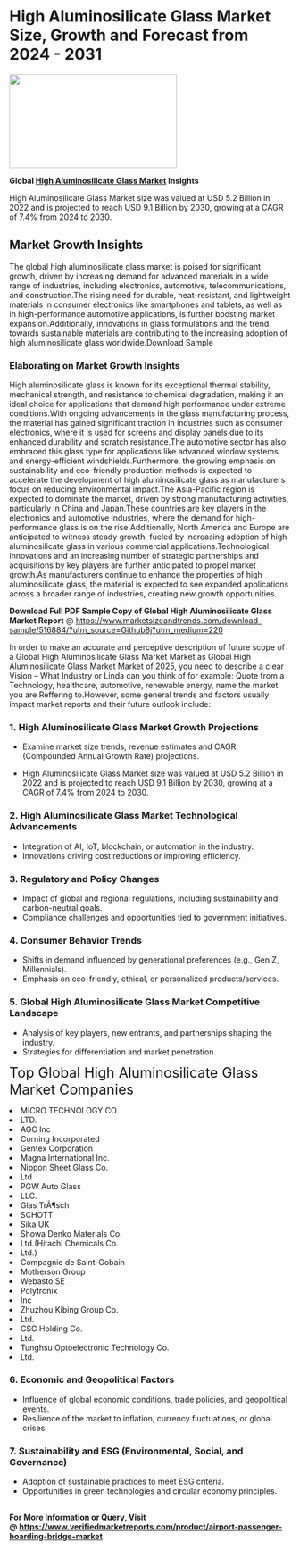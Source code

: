 <H1>High Aluminosilicate Glass Market Size, Growth and Forecast from 2024 - 2031</H1><img class="aligncenter size-medium wp-image-584254" src="https://thirdeyenews.in/wp-content/uploads/2024/09/Global-Market-Research-300x168.jpeg" alt="" width="300" height="168" /><p><strong>Global&nbsp;<a href="https://www.marketsizeandtrends.com/download-sample/516884/?utm_source=Github8j?utm_medium=220">High Aluminosilicate Glass Market</a> Insights</strong></p><p>High Aluminosilicate Glass Market size was valued at USD 5.2 Billion in 2022 and is projected to reach USD 9.1 Billion by 2030, growing at a CAGR of 7.4% from 2024 to 2030.</p><p><h2>Market Growth Insights</h2> The global high aluminosilicate glass market is poised for significant growth, driven by increasing demand for advanced materials in a wide range of industries, including electronics, automotive, telecommunications, and construction.The rising need for durable, heat-resistant, and lightweight materials in consumer electronics like smartphones and tablets, as well as in high-performance automotive applications, is further boosting market expansion.Additionally, innovations in glass formulations and the trend towards sustainable materials are contributing to the increasing adoption of high aluminosilicate glass worldwide.Download Sample <h3>Elaborating on Market Growth Insights</h3> High aluminosilicate glass is known for its exceptional thermal stability, mechanical strength, and resistance to chemical degradation, making it an ideal choice for applications that demand high performance under extreme conditions.With ongoing advancements in the glass manufacturing process, the material has gained significant traction in industries such as consumer electronics, where it is used for screens and display panels due to its enhanced durability and scratch resistance.The automotive sector has also embraced this glass type for applications like advanced window systems and energy-efficient windshields.Furthermore, the growing emphasis on sustainability and eco-friendly production methods is expected to accelerate the development of high aluminosilicate glass as manufacturers focus on reducing environmental impact.The Asia-Pacific region is expected to dominate the market, driven by strong manufacturing activities, particularly in China and Japan.These countries are key players in the electronics and automotive industries, where the demand for high-performance glass is on the rise.Additionally, North America and Europe are anticipated to witness steady growth, fueled by increasing adoption of high aluminosilicate glass in various commercial applications.Technological innovations and an increasing number of strategic partnerships and acquisitions by key players are further anticipated to propel market growth.As manufacturers continue to enhance the properties of high aluminosilicate glass, the material is expected to see expanded applications across a broader range of industries, creating new growth opportunities.</p><p><span class=""><strong>Download Full PDF Sample Copy of Global High Aluminosilicate Glass Market Report</strong> @ <a href="https://www.marketsizeandtrends.com/download-sample/516884/?utm_source=Github8j?utm_medium=220" target="_blank">https://www.marketsizeandtrends.com/download-sample/516884/?utm_source=Github8j?utm_medium=220</a></span></p><p>In order to make an accurate and perceptive description of future scope of a Global&nbsp;High Aluminosilicate Glass Market Market as Global&nbsp;High Aluminosilicate Glass Market Market of 2025, you need to describe a clear Vision &ndash; What Industry or Linda can you think of for example: Quote from a Technology, healthcare, automotive, renewable energy, name the market you are Reffering to.However, some general trends and factors usually impact market reports and their future outlook include:</p><h3>1.&nbsp;<strong>High Aluminosilicate Glass Market Growth Projections</strong></h3><ul><li>Examine market size trends, revenue estimates and CAGR (Compounded Annual Growth Rate) projections.</li><li><p>High Aluminosilicate Glass Market size was valued at USD 5.2 Billion in 2022 and is projected to reach USD 9.1 Billion by 2030, growing at a CAGR of 7.4% from 2024 to 2030.</p></li></ul><h3>2.&nbsp;<strong>High Aluminosilicate Glass Market Technological Advancements</strong></h3><ul><li>Integration of AI, IoT, blockchain, or automation in the industry.</li><li>Innovations driving cost reductions or improving efficiency.</li></ul><h3>3.&nbsp;<strong>Regulatory and Policy Changes</strong></h3><ul><li>Impact of global and regional regulations, including sustainability and carbon-neutral goals.</li><li>Compliance challenges and opportunities tied to government initiatives.</li></ul><h3>4.&nbsp;<strong>Consumer Behavior Trends</strong></h3><ul><li>Shifts in demand influenced by generational preferences (e.g., Gen Z, Millennials).</li><li>Emphasis on eco-friendly, ethical, or personalized products/services.</li></ul><h3>5.&nbsp;<strong>Global High Aluminosilicate Glass Market Competitive Landscape</strong></h3><ul><li>Analysis of key players, new entrants, and partnerships shaping the industry.</li><li>Strategies for differentiation and market penetration.</li></ul><p data-pm-slice="1 1 []"><span style="color: inherit; font-family: inherit; font-size: 25px;">Top Global High Aluminosilicate Glass Market Companies</span></p><div class="" data-test-id=""><p><li>MICRO TECHNOLOGY CO.</li><li>LTD.</li><li> AGC Inc</li><li> Corning Incorporated</li><li> Gentex Corporation</li><li> Magna International Inc.</li><li> Nippon Sheet Glass Co.</li><li> Ltd</li><li> PGW Auto Glass</li><li> LLC.</li><li> Glas TrÃ¶sch</li><li> SCHOTT</li><li> Sika UK</li><li> Showa Denko Materials Co.</li><li> Ltd.(Hitachi Chemicals Co.</li><li> Ltd.)</li><li> Compagnie de Saint-Gobain</li><li> Motherson Group</li><li> Webasto SE</li><li> Polytronix</li><li> Inc</li><li> Zhuzhou Kibing Group Co.</li><li> Ltd.</li><li> CSG Holding Co.</li><li>Ltd.</li><li> Tunghsu Optoelectronic Technology Co.</li><li>Ltd.</li></p></div><h3>6.&nbsp;<strong>Economic and Geopolitical Factors</strong></h3><ul><li>Influence of global economic conditions, trade policies, and geopolitical events.</li><li>Resilience of the market to inflation, currency fluctuations, or global crises.</li></ul><h3>7.&nbsp;<strong>Sustainability and ESG (Environmental, Social, and Governance)</strong></h3><ul><li>Adoption of sustainable practices to meet ESG criteria.</li><li>Opportunities in green technologies and circular economy principles.</li></ul><h2><strong style="font-size: 14px;">For More Information or Query, Visit @&nbsp;</strong><a style="background-color: #ffffff; font-size: 14px;" href="https://www.marketsizeandtrends.com/report/high-aluminosilicate-glass-market/" target="_blank">https://www.verifiedmarketreports.com/product/airport-passenger-boarding-bridge-market</a></h2>